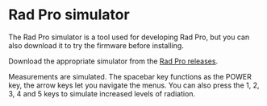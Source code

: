 # Rad Pro simulator

The Rad Pro simulator is a tool used for developing Rad Pro, but you can also download it to try the firmware before installing.

Download the appropriate simulator from the [Rad Pro releases](https://github.com/Gissio/radpro/releases).

Measurements are simulated. The spacebar key functions as the POWER key, the arrow keys let you navigate the menus. You can also press the 1, 2, 3, 4 and 5 keys to simulate increased levels of radiation.
